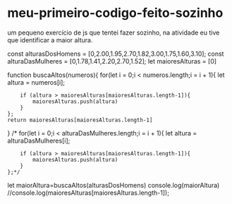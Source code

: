 # meu-primeiro-codigo-feito-sozinho
um pequeno exercício de js que tentei fazer sozinho, na atividade eu tive que identificar a maior altura.


const alturasDosHomens = [0,2.00,1.95,2.70,1.82,3.00,1.75,1.60,3.10];
const alturaDasMulheres = [0,1.78,1.41,2.20,2.70,1.52];
let maioresAlturas = [0]


function buscaAltos(numeros){
    for(let i = 0;i < numeros.length;i = i + 1){
        let altura = numeros[i];
        
        if (altura > maioresAlturas[maioresAlturas.length-1]){
            maioresAlturas.push(altura)
        }
    }; 
    return maioresAlturas[maioresAlturas.length-1]
}
  /*  for(let i = 0;i < alturaDasMulheres.length;i = i + 1){
        let altura = alturaDasMulheres[i];
        
        if (altura > maioresAlturas[maioresAlturas.length-1]){
            maioresAlturas.push(altura)
        }
    };*/
let maiorAltura=buscaAltos(alturasDosHomens)
console.log(maiorAltura)
    //console.log(maioresAlturas[maioresAlturas.length-1]);

